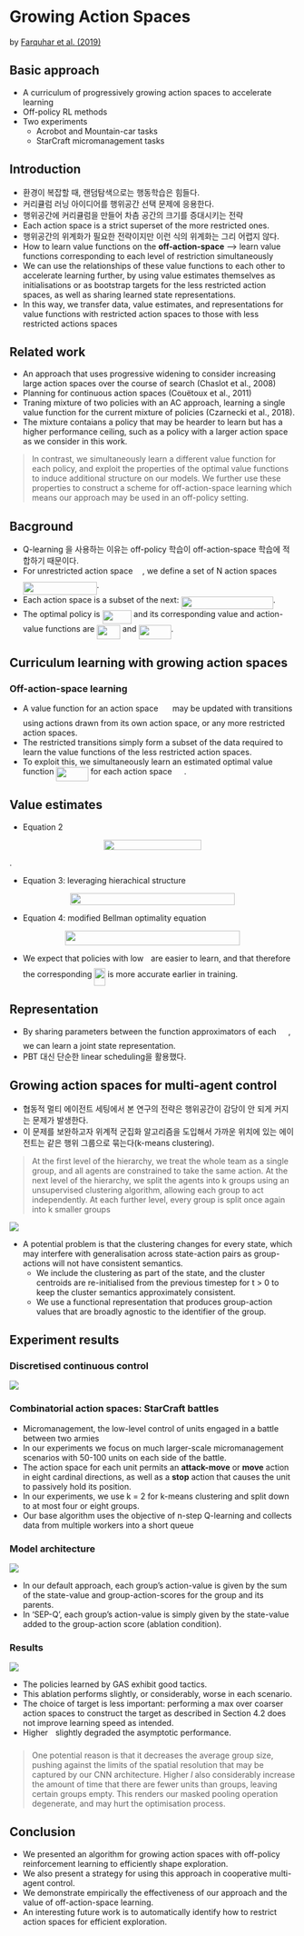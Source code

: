 # Growing Action Spaces
by [Farquhar et al. (2019)](http://arxiv.org/abs/1906.12266)

## Basic approach
* A curriculum of progressively growing action spaces to accelerate learning
* Off-policy RL methods
* Two experiments
  * Acrobot and Mountain-car tasks
  * StarCraft micromanagement tasks

## Introduction
* 환경이 복잡할 때, 랜덤탐색으로는 행동학습은 힘들다.
* 커리큘럼 러닝 아이디어를 행위공간 선택 문제에 응용한다.
* 행위공간에 커리큘럼을 만들어 차츰 공간의 크기를 증대시키는 전략
* Each action space is a strict superset of the more restricted ones.
* 행위공간의 위계화가 필요한 전략이지만 이런 식의 위계화는 그리 어렵지 않다.
* How to learn value functions on the **off-action-space** --> learn value functions corresponding to each level of restriction simultaneously
* We can use the relationships of these value functions to each other to accelerate learning further, by using value estimates themselves as initialisations or as bootstrap targets for the less restricted action spaces, as well as sharing learned state representations.
* In this way, we transfer data, value estimates, and representations for value functions with restricted action spaces to those with less restricted actions spaces

## Related work
* An approach that uses progressive widening to consider increasing large action spaces over the course of search (Chaslot et al., 2008)
* Planning for continuous action spaces (Couëtoux et al., 2011)
* Traning mixture of two policies with an AC approach, learning a single value function for the current mixture of policies (Czarnecki et al., 2018).
* The mixture contaians a policy that may be hearder to learn but has a higher performance ceiling, such as a policy with a larger action space as we consider in this work.

> In contrast, we simultaneously learn a different value function for each policy, and
exploit the properties of the optimal value functions to induce additional structure on our models.
We further use these properties to construct a scheme for off-action-space learning which means our
approach may be used in an off-policy setting.

## Bacground
* Q-learning 을 사용하는 이유는 off-policy 학습이 off-action-space 학습에 적합하기 때문이다.
* For unrestricted action space <img src="/GAS_Farquhar_2019/tex/7651ba0e8e29ee7537841a819041a172.svg?invert_in_darkmode&sanitize=true" align=middle width=13.12555859999999pt height=22.465723500000017pt/>, we define a set of N action spaces <img src="/GAS_Farquhar_2019/tex/e34550097070f013c8dbd791bfc43aba.svg?invert_in_darkmode&sanitize=true" align=middle width=129.83986455pt height=22.831056599999986pt/>.
* Each action space is a subset of the next: <img src="/GAS_Farquhar_2019/tex/492024c31450967316e79a76caeb85f0.svg?invert_in_darkmode&sanitize=true" align=middle width=162.04986599999998pt height=22.465723500000017pt/>.
* The optimal policy is <img src="/GAS_Farquhar_2019/tex/dd21945be29fa377188b55fa84c312b2.svg?invert_in_darkmode&sanitize=true" align=middle width=51.26346719999999pt height=24.65753399999998pt/> and its corresponding value and action-value functions are <img src="/GAS_Farquhar_2019/tex/51de1d4a393deaf6ce0d6c57d2090eb4.svg?invert_in_darkmode&sanitize=true" align=middle width=41.290032299999986pt height=24.65753399999998pt/> and <img src="/GAS_Farquhar_2019/tex/a8d5aabf06a319596240b7a15f01adae.svg?invert_in_darkmode&sanitize=true" align=middle width=57.03846389999999pt height=24.65753399999998pt/>.

## Curriculum learning with growing action spaces
### Off-action-space learning
* A value function for an action space <img src="/GAS_Farquhar_2019/tex/05dee38357583dc8dee9d299cfe0911e.svg?invert_in_darkmode&sanitize=true" align=middle width=17.349347399999992pt height=22.465723500000017pt/> may be updated with transitions using actions drawn from its own action space, or any more restricted action spaces.
* The restricted transitions simply form a subset of the data required to learn the value functions of the less restricted action spaces.
* To exploit this, we simultaneously learn an estimated optimal value function <img src="/GAS_Farquhar_2019/tex/a8d5aabf06a319596240b7a15f01adae.svg?invert_in_darkmode&sanitize=true" align=middle width=57.03846389999999pt height=24.65753399999998pt/> for each action space <img src="/GAS_Farquhar_2019/tex/05dee38357583dc8dee9d299cfe0911e.svg?invert_in_darkmode&sanitize=true" align=middle width=17.349347399999992pt height=22.465723500000017pt/>.

## Value estimates
* Equation 2
<p align="center"><img src="/GAS_Farquhar_2019/tex/85829ac252973c1d83091da9dfa87baf.svg?invert_in_darkmode&sanitize=true" align=middle width=172.1075367pt height=18.630051pt/></p>.

* Equation 3: leveraging hierachical structure
<p align="center"><img src="/GAS_Farquhar_2019/tex/fd974154c736ee6e24a382d676ff4581.svg?invert_in_darkmode&sanitize=true" align=middle width=290.35697295pt height=21.0044868pt/></p>

* Equation 4: modified Bellman optimality equation
<p align="center"><img src="/GAS_Farquhar_2019/tex/93a796270eb9e9beacfdf4bf862a1fa8.svg?invert_in_darkmode&sanitize=true" align=middle width=308.59005705pt height=26.044698899999997pt/></p>

* We expect that policies with low <img src="/GAS_Farquhar_2019/tex/2f2322dff5bde89c37bcae4116fe20a8.svg?invert_in_darkmode&sanitize=true" align=middle width=5.2283516999999895pt height=22.831056599999986pt/> are easier to learn, and that therefore the corresponding <img src="/GAS_Farquhar_2019/tex/257f0af3ee2a6f2af0b85149afc2c1df.svg?invert_in_darkmode&sanitize=true" align=middle width=19.73061914999999pt height=31.141535699999984pt/> is more accurate earlier in training.

## Representation
* By sharing parameters between the function approximators of each <img src="/GAS_Farquhar_2019/tex/b9b07e8992331bd900e5963ee3774aca.svg?invert_in_darkmode&sanitize=true" align=middle width=17.21921354999999pt height=22.465723500000017pt/>, we can learn a joint state representation.
* PBT 대신 단순한 linear scheduling을 활용했다.

## Growing action spaces for multi-agent control
* 협동적 멀티 에이전트 세팅에서 본 연구의 전략은 행위공간이 감당이 안 되게 커지는 문제가 발생한다.
* 이 문제를 보완하고자 위계적 군집화 알고리즘을 도입해서 가까운 위치에 있는 에이전트는 같은 행위 그룹으로 묶는다(k-means clustering).

> At the first level of the hierarchy, we treat the whole team as a single group, and all agents are
constrained to take the same action. At the next level of the hierarchy, we split the agents into k
groups using an unsupervised clustering algorithm, allowing each group to act independently. At
each further level, every group is split once again into k smaller groups

![](sec_5.PNG)

* A potential problem is that the clustering changes for every state, which may interfere with generalisation across state-action pairs as group-actions will not have consistent semantics.
  * We include the clustering as part of the state, and the cluster centroids are re-initialised from the previous timestep for t > 0 to keep the cluster semantics approximately consistent.
  * We use a functional representation that produces group-action values that are broadly agnostic to the identifier of the group.

## Experiment results
### Discretised continuous control
![](fig_1.PNG)

### Combinatorial action spaces: StarCraft battles
* Micromanagement, the low-level control of units engaged in a battle between two armies
* In our experiments we focus on much larger-scale micromanagement scenarios with 50-100 units on each side of the battle.
* The action space for each unit permits an **attack-move** or **move** action in eight cardinal directions, as well as a **stop** action that causes the unit to passively hold its position.
* In our experiments, we use k = 2 for k-means clustering and split down to at most four or eight groups.
* Our base algorithm uses the objective of n-step Q-learning and collects data from multiple workers into a short queue

### Model architecture
![](fig_2.PNG)

* In our default approach, each group’s action-value is given by the sum of the state-value and group-action-scores for the group and its parents.
* In ‘SEP-Q’, each group’s action-value is simply given by the state-value added to the group-action score (ablation condition).

### Results
![](fig_3.PNG)

* The policies learned by GAS exhibit good tactics.
* This ablation performs slightly, or considerably, worse in each scenario.
* The choice of target is less important: performing a max over coarser action spaces to construct the target as described in Section 4.2 does not improve learning speed as intended.
* Higher <img src="/GAS_Farquhar_2019/tex/2f2322dff5bde89c37bcae4116fe20a8.svg?invert_in_darkmode&sanitize=true" align=middle width=5.2283516999999895pt height=22.831056599999986pt/> slightly degraded the asymptotic performance.

>One potential reason is that it decreases the average group size, pushing
against the limits of the spatial resolution that may be captured by our CNN architecture. Higher *l*
also considerably increase the amount of time that there are fewer units than groups, leaving certain
groups empty. This renders our masked pooling operation degenerate, and may hurt the optimisation
process.

## Conclusion
* We presented an algorithm for growing action spaces with off-policy reinforcement learning to efficiently shape exploration.
* We also present a strategy for using this approach in cooperative multi-agent control.
* We demonstrate empirically the effectiveness of our approach and the value of off-action-space learning.
* An interesting future work is to automatically identify how to restrict action spaces for efficient exploration.
